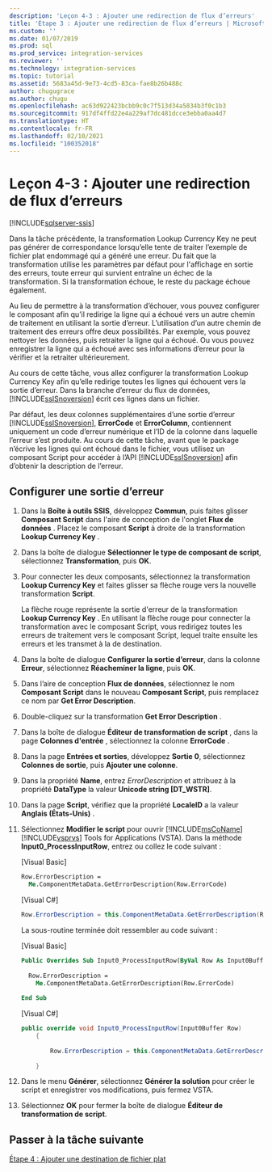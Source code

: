 ```yaml
---
description: 'Leçon 4-3 : Ajouter une redirection de flux d’erreurs'
title: 'Étape 3 : Ajouter une redirection de flux d’erreurs | Microsoft Docs'
ms.custom: ''
ms.date: 01/07/2019
ms.prod: sql
ms.prod_service: integration-services
ms.reviewer: ''
ms.technology: integration-services
ms.topic: tutorial
ms.assetid: 5683a45d-9e73-4cd5-83ca-fae8b26b488c
author: chugugrace
ms.author: chugu
ms.openlocfilehash: ac63d922423bcbb9c0c7f513d34a5834b3f0c1b3
ms.sourcegitcommit: 917df4ffd22e4a229af7dc481dcce3ebba0aa4d7
ms.translationtype: HT
ms.contentlocale: fr-FR
ms.lasthandoff: 02/10/2021
ms.locfileid: "100352018"
---
```

# <a name="lesson-4-3-add-error-flow-redirection"></a>Leçon 4-3 : Ajouter une redirection de flux d’erreurs

[!INCLUDE[sqlserver-ssis](../includes/applies-to-version/sqlserver-ssis.md)]



Dans la tâche précédente, la transformation Lookup Currency Key ne peut pas générer de correspondance lorsqu’elle tente de traiter l’exemple de fichier plat endommagé qui a généré une erreur. Du fait que la transformation utilise les paramètres par défaut pour l'affichage en sortie des erreurs, toute erreur qui survient entraîne un échec de la transformation. Si la transformation échoue, le reste du package échoue également.  
  
Au lieu de permettre à la transformation d’échouer, vous pouvez configurer le composant afin qu’il redirige la ligne qui a échoué vers un autre chemin de traitement en utilisant la sortie d’erreur. L’utilisation d’un autre chemin de traitement des erreurs offre deux possibilités. Par exemple, vous pouvez nettoyer les données, puis retraiter la ligne qui a échoué. Ou vous pouvez enregistrer la ligne qui a échoué avec ses informations d’erreur pour la vérifier et la retraiter ultérieurement.  
  
Au cours de cette tâche, vous allez configurer la transformation Lookup Currency Key afin qu’elle redirige toutes les lignes qui échouent vers la sortie d’erreur. Dans la branche d’erreur du flux de données, [!INCLUDE[ssISnoversion](../includes/ssisnoversion-md.md)] écrit ces lignes dans un fichier.  
  
Par défaut, les deux colonnes supplémentaires d’une sortie d’erreur [!INCLUDE[ssISnoversion](../includes/ssisnoversion-md.md)], **ErrorCode** et **ErrorColumn**, contiennent uniquement un code d’erreur numérique et l’ID de la colonne dans laquelle l’erreur s’est produite. Au cours de cette tâche, avant que le package n’écrive les lignes qui ont échoué dans le fichier, vous utilisez un composant Script pour accéder à l’API [!INCLUDE[ssISnoversion](../includes/ssisnoversion-md.md)] afin d’obtenir la description de l’erreur.  
  
## <a name="configure-an-error-output"></a>Configurer une sortie d’erreur  
  
1.  Dans la **Boîte à outils SSIS**, développez **Commun**, puis faites glisser **Composant Script** dans l'aire de conception de l'onglet **Flux de données** . Placez le composant **Script** à droite de la transformation **Lookup Currency Key** .  
  
2.  Dans la boîte de dialogue **Sélectionner le type de composant de script**, sélectionnez **Transformation**, puis **OK**.  
  
3.  Pour connecter les deux composants, sélectionnez la transformation **Lookup Currency Key** et faites glisser sa flèche rouge vers la nouvelle transformation **Script**.  
  
    La flèche rouge représente la sortie d'erreur de la transformation **Lookup Currency Key** . En utilisant la flèche rouge pour connecter la transformation avec le composant Script, vous redirigez toutes les erreurs de traitement vers le composant Script, lequel traite ensuite les erreurs et les transmet à la de destination.  
  
4.  Dans la boîte de dialogue **Configurer la sortie d’erreur**, dans la colonne **Erreur**, sélectionnez **Réacheminer la ligne**, puis **OK**.  
  
5.  Dans l’aire de conception **Flux de données**, sélectionnez le nom **Composant Script** dans le nouveau **Composant Script**, puis remplacez ce nom par **Get Error Description**.  
  
6.  Double-cliquez sur la transformation **Get Error Description** .  
  
7.  Dans la boîte de dialogue **Éditeur de transformation de script** , dans la page **Colonnes d'entrée** , sélectionnez la colonne **ErrorCode** .  
  
8.  Dans la page **Entrées et sorties**, développez **Sortie 0**, sélectionnez **Colonnes de sortie**, puis **Ajouter une colonne**.  
  
9. Dans la propriété **Name**, entrez *ErrorDescription* et attribuez à la propriété **DataType** la valeur **Unicode string [DT_WSTR]**.  
  
10. Dans la page **Script**, vérifiez que la propriété **LocaleID** a la valeur **Anglais (États-Unis)** .
  
11. Sélectionnez **Modifier le script** pour ouvrir [!INCLUDE[msCoName](../includes/msconame-md.md)] [!INCLUDE[vsprvs](../includes/vsprvs-md.md)] Tools for Applications (VSTA). Dans la méthode **Input0_ProcessInputRow**, entrez ou collez le code suivant :  
  
    [Visual Basic]  
  
    ```vb  
    Row.ErrorDescription =   
      Me.ComponentMetaData.GetErrorDescription(Row.ErrorCode)  
    ```  
  
    [Visual C#]  
  
    ```cs
    Row.ErrorDescription = this.ComponentMetaData.GetErrorDescription(Row.ErrorCode);  
    ```  
  
    La sous-routine terminée doit ressembler au code suivant :  
  
    [Visual Basic]  
  
    ```vb
    Public Overrides Sub Input0_ProcessInputRow(ByVal Row As Input0Buffer)  
  
      Row.ErrorDescription =   
        Me.ComponentMetaData.GetErrorDescription(Row.ErrorCode)  
  
    End Sub  
    ```  
  
    [Visual C#]  
  
    ```cs
    public override void Input0_ProcessInputRow(Input0Buffer Row)  
        {  
  
            Row.ErrorDescription = this.ComponentMetaData.GetErrorDescription(Row.ErrorCode);  
  
        }  
    ```  
  
12. Dans le menu **Générer**, sélectionnez **Générer la solution** pour créer le script et enregistrer vos modifications, puis fermez VSTA.  
  
13. Sélectionnez **OK** pour fermer la boîte de dialogue **Éditeur de transformation de script**.  
  
## <a name="go-to-next-task"></a>Passer à la tâche suivante
[Étape 4 : Ajouter une destination de fichier plat](../integration-services/lesson-4-4-adding-a-flat-file-destination.md)  
  
  
  
